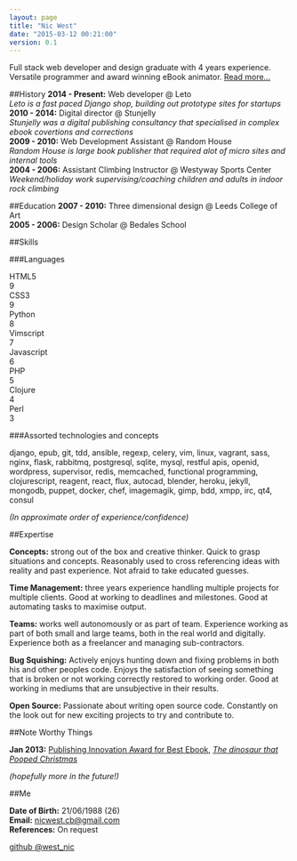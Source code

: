 ```yaml
---
layout: page
title: "Nic West"
date: "2015-03-12 00:21:00"
version: 0.1
---
```


Full stack web developer and design graduate with 4 years experience. Versatile
programmer and award winning eBook animator. [Read more...][about]

##History
**2014 - Present:** Web developer @ Leto   
*Leto is a fast paced Django shop, building out prototype sites for startups*   
**2010 - 2014:** Digital director @ Stunjelly   
*Stunjelly was a digital publishing consultancy that specialised in complex ebook
covertions and corrections*   
**2009 - 2010:** Web Development Assistant @ Random House   
*Random House is large book publisher that required alot of micro sites and
internal tools*   
**2004 - 2006:** Assistant Climbing Instructor @ Westyway Sports Center
*Weekend/holiday work supervising/coaching children and adults in indoor rock
climbing*   

##Education
**2007 - 2010:** Three dimensional design @ Leeds College of Art   
**2005 - 2006:** Design Scholar @ Bedales School

##Skills

###Languages
<div class="skillbar">
    <div class="name">HTML5</div>
    <div class="bar bar-9"></div>
    <div class="number">9</div>
</div>
<div class="skillbar">
    <div class="name">CSS3</div>
    <div class="bar bar-9"></div>
    <div class="number">9</div>
</div>
<div class="skillbar">
    <div class="name">Python</div>
    <div class="bar bar-8"></div>
    <div class="number">8</div>
</div>
<div class="skillbar">
    <div class="name">Vimscript</div>
    <div class="bar bar-7"></div>
    <div class="number">7</div>
</div>
<div class="skillbar">
    <div class="name">Javascript</div>
    <div class="bar bar-6"></div>
    <div class="number">6</div>
</div>
<div class="skillbar">
    <div class="name">PHP</div>
    <div class="bar bar-5"></div>
    <div class="number">5</div>
</div>
<div class="skillbar">
    <div class="name">Clojure</div>
    <div class="bar bar-4"></div>
    <div class="number">4</div>
</div>
<div class="skillbar">
    <div class="name">Perl</div>
    <div class="bar bar-3"></div>
    <div class="number">3</div>
</div>

###Assorted technologies and concepts

django, epub, git, tdd, ansible, regexp, celery, vim, linux, vagrant, sass, nginx,
flask, rabbitmq, postgresql, sqlite, mysql, restful apis, openid, wordpress,
supervisor, redis, memcached, functional programming, clojurescript, reagent,
react, flux, autocad, blender, heroku, jekyll, mongodb, puppet, docker, chef,
imagemagik, gimp, bdd, xmpp, irc, qt4, consul

*(In approximate order of experience/confidence)*   

##Expertise

**Concepts:** strong out of the box and creative thinker. Quick to grasp 
situations and concepts. Reasonably used to cross referencing ideas with 
reality and past experience. Not afraid to take educated guesses.

**Time Management:** three years experience handling multiple projects for 
multiple clients. Good at working to deadlines and milestones. Good at 
automating tasks to maximise output.

**Teams:** works well autonomously or as part of team. Experience working as 
part of both small and large teams, both in the real world and digitally. 
Experience both as a freelancer and managing sub-contractors.

**Bug Squishing:** Actively enjoys hunting down and fixing problems in both his
and other peoples code. Enjoys the satisfaction of seeing something that is 
broken or not working correctly restored to working order. Good at working in 
mediums that are unsubjective in their results.

**Open Source:** Passionate about writing open source code. Constantly on the
look out for new exciting projects to try and contribute to.

##Note Worthy Things

**Jan 2013:** [Publishing Innovation Award for Best Ebook][ebook-award], *[The
dinosaur that Pooped Christmas][poop]*   

*(hopefully more in the future!)*

##Me

**Date of Birth:** 21/06/1988 (26)   
**Email:** [nicwest.cb@gmail.com](mailto:nicwest.cb@gmail.com)   
**References:** On request

<div class="center">
    <a href="https://github.com/nicwest" class="tooltips" target="_blank">
        <i class="big-icon fa fa-github"></i>
        <span>github</span>
    </a>
    <a href="https://twitter.com/west_nic" class="tooltips" target="_blank">
        <i class="big-icon fa fa-twitter"></i>
        <span>@west_nic</span>
    </a>
</div>

[about]: /about/
[ebook-award]: http://www.randomhouse.co.uk/news/2013/01/the-dinosaur-that-pooped-christmas-wins-publishing-innovation-award
[poop]: https://itunes.apple.com/gb/book/dinosaur-that-pooped-planet/id694729925?mt=11
